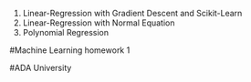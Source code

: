 1. Linear-Regression with Gradient Descent and Scikit-Learn
2. Linear-Regression with Normal Equation
3. Polynomial Regression

#Machine Learning homework 1

#ADA University

